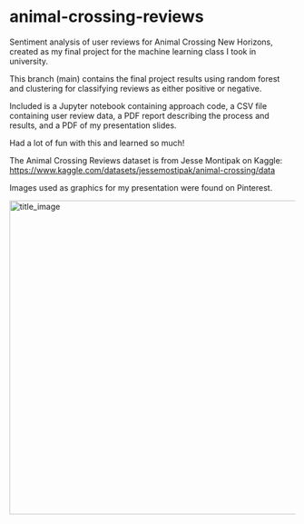 # animal-crossing-reviews
Sentiment analysis of user reviews for Animal Crossing New Horizons, created as my final project for the machine learning class I took in university. 

This branch (main) contains the final project results using random forest and clustering for classifying reviews as either positive or negative.

Included is a Jupyter notebook containing approach code, a CSV file containing user review data, a PDF report describing the process and results, and a PDF of my presentation slides.

Had a lot of fun with this and learned so much!

The Animal Crossing Reviews dataset is from Jesse Montipak on Kaggle:
https://www.kaggle.com/datasets/jessemostipak/animal-crossing/data

Images used as graphics for my presentation were found on Pinterest.


<img width="982" height="553" alt="title_image" src="https://github.com/user-attachments/assets/ae5f2069-c227-4c43-b106-cea4012260cb" />
